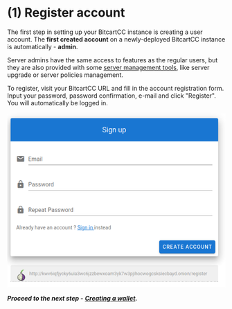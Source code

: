 # \(1\) Register account

The first step in setting up your BitcartCC instance is creating a user account. The **first created account** on a newly-deployed BitcartCC instance is automatically - **admin**.

Server admins have the same access to features as the regular users, but they are also provided with some [server management tools](../guides/server-management-settings.md), like server upgrade or server policies management.

To register, visit your BitcartCC URL and fill in the account registration form. Input your password, password confirmation, e-mail and click "Register". You will automatically be logged in. 

![Register account form](../.gitbook/assets/admin_register.png)

_**Proceed to the next step -**_ [_**Creating a wallet**_](createwallet/)_**.**_

